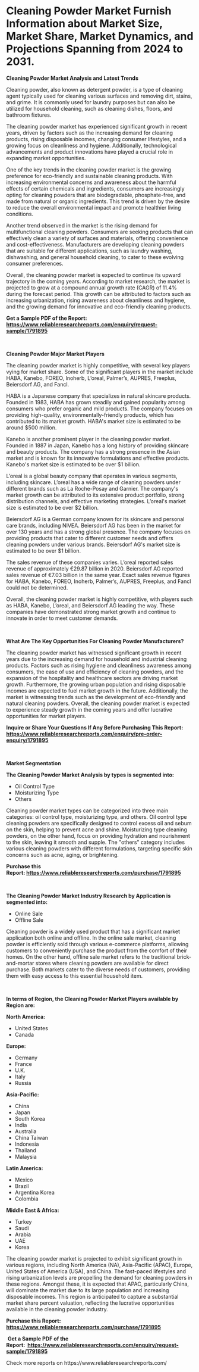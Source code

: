 <p><h1>Cleaning Powder Market Furnish Information about Market Size, Market Share, Market Dynamics, and Projections Spanning from 2024 to 2031.</h1></p><p><strong>Cleaning Powder Market Analysis and Latest Trends</strong></p>
<p><p>Cleaning powder, also known as detergent powder, is a type of cleaning agent typically used for cleaning various surfaces and removing dirt, stains, and grime. It is commonly used for laundry purposes but can also be utilized for household cleaning, such as cleaning dishes, floors, and bathroom fixtures.</p><p>The cleaning powder market has experienced significant growth in recent years, driven by factors such as the increasing demand for cleaning products, rising disposable incomes, changing consumer lifestyles, and a growing focus on cleanliness and hygiene. Additionally, technological advancements and product innovations have played a crucial role in expanding market opportunities.</p><p>One of the key trends in the cleaning powder market is the growing preference for eco-friendly and sustainable cleaning products. With increasing environmental concerns and awareness about the harmful effects of certain chemicals and ingredients, consumers are increasingly opting for cleaning powders that are biodegradable, phosphate-free, and made from natural or organic ingredients. This trend is driven by the desire to reduce the overall environmental impact and promote healthier living conditions.</p><p>Another trend observed in the market is the rising demand for multifunctional cleaning powders. Consumers are seeking products that can effectively clean a variety of surfaces and materials, offering convenience and cost-effectiveness. Manufacturers are developing cleaning powders that are suitable for different applications, such as laundry washing, dishwashing, and general household cleaning, to cater to these evolving consumer preferences.</p><p>Overall, the cleaning powder market is expected to continue its upward trajectory in the coming years. According to market research, the market is projected to grow at a compound annual growth rate (CAGR) of 11.4% during the forecast period. This growth can be attributed to factors such as increasing urbanization, rising awareness about cleanliness and hygiene, and the growing demand for innovative and eco-friendly cleaning products.</p></p>
<p><strong>Get a Sample PDF of the Report:&nbsp; <a href="https://www.reliableresearchreports.com/enquiry/request-sample/1791895">https://www.reliableresearchreports.com/enquiry/request-sample/1791895</a></strong></p>
<p>&nbsp;</p>
<p><strong>Cleaning Powder Major Market Players</strong></p>
<p><p>The cleaning powder market is highly competitive, with several key players vying for market share. Some of the significant players in the market include HABA, Kanebo, FOREO, Inoherb, L’oreal, Palmer’s, AUPRES, Freeplus, Beiersdorf AG, and Fancl. </p><p>HABA is a Japanese company that specializes in natural skincare products. Founded in 1983, HABA has grown steadily and gained popularity among consumers who prefer organic and mild products. The company focuses on providing high-quality, environmentally-friendly products, which has contributed to its market growth. HABA's market size is estimated to be around $500 million.</p><p>Kanebo is another prominent player in the cleaning powder market. Founded in 1887 in Japan, Kanebo has a long history of providing skincare and beauty products. The company has a strong presence in the Asian market and is known for its innovative formulations and effective products. Kanebo's market size is estimated to be over $1 billion.</p><p>L’oreal is a global beauty company that operates in various segments, including skincare. L’oreal has a wide range of cleaning powders under different brands such as La Roche-Posay and Garnier. The company's market growth can be attributed to its extensive product portfolio, strong distribution channels, and effective marketing strategies. L’oreal's market size is estimated to be over $2 billion.</p><p>Beiersdorf AG is a German company known for its skincare and personal care brands, including NIVEA. Beiersdorf AG has been in the market for over 130 years and has a strong global presence. The company focuses on providing products that cater to different customer needs and offers cleaning powders under various brands. Beiersdorf AG's market size is estimated to be over $1 billion.</p><p>The sales revenue of these companies varies. L’oreal reported sales revenue of approximately €29.87 billion in 2020. Beiersdorf AG reported sales revenue of €7.03 billion in the same year. Exact sales revenue figures for HABA, Kanebo, FOREO, Inoherb, Palmer’s, AUPRES, Freeplus, and Fancl could not be determined.</p><p>Overall, the cleaning powder market is highly competitive, with players such as HABA, Kanebo, L’oreal, and Beiersdorf AG leading the way. These companies have demonstrated strong market growth and continue to innovate in order to meet customer demands.</p></p>
<p>&nbsp;</p>
<p><strong>What Are The Key Opportunities For Cleaning Powder Manufacturers?</strong></p>
<p><p>The cleaning powder market has witnessed significant growth in recent years due to the increasing demand for household and industrial cleaning products. Factors such as rising hygiene and cleanliness awareness among consumers, the ease of use and efficiency of cleaning powders, and the expansion of the hospitality and healthcare sectors are driving market growth. Furthermore, the growing urban population and rising disposable incomes are expected to fuel market growth in the future. Additionally, the market is witnessing trends such as the development of eco-friendly and natural cleaning powders. Overall, the cleaning powder market is expected to experience steady growth in the coming years and offer lucrative opportunities for market players.</p></p>
<p><strong>Inquire or Share Your Questions If Any Before Purchasing This Report: <a href="https://www.reliableresearchreports.com/enquiry/pre-order-enquiry/1791895">https://www.reliableresearchreports.com/enquiry/pre-order-enquiry/1791895</a></strong></p>
<p>&nbsp;</p>
<p><strong>Market Segmentation</strong></p>
<p><strong>The Cleaning Powder Market Analysis by types is segmented into:</strong></p>
<p><ul><li>Oil Control Type</li><li>Moisturizing Type</li><li>Others</li></ul></p>
<p><p>Cleaning powder market types can be categorized into three main categories: oil control type, moisturizing type, and others. Oil control type cleaning powders are specifically designed to control excess oil and sebum on the skin, helping to prevent acne and shine. Moisturizing type cleaning powders, on the other hand, focus on providing hydration and nourishment to the skin, leaving it smooth and supple. The "others" category includes various cleaning powders with different formulations, targeting specific skin concerns such as acne, aging, or brightening.</p></p>
<p><strong>Purchase this Report:&nbsp;<a href="https://www.reliableresearchreports.com/purchase/1791895">https://www.reliableresearchreports.com/purchase/1791895</a></strong></p>
<p>&nbsp;</p>
<p><strong>The Cleaning Powder Market Industry Research by Application is segmented into:</strong></p>
<p><ul><li>Online Sale</li><li>Offline Sale</li></ul></p>
<p><p>Cleaning powder is a widely used product that has a significant market application both online and offline. In the online sale market, cleaning powder is efficiently sold through various e-commerce platforms, allowing customers to conveniently purchase the product from the comfort of their homes. On the other hand, offline sale market refers to the traditional brick-and-mortar stores where cleaning powders are available for direct purchase. Both markets cater to the diverse needs of customers, providing them with easy access to this essential household item.</p></p>
<p>&nbsp;</p>
<p><strong>In terms of Region, the Cleaning Powder Market Players available by Region are:</strong></p>
<p>
    <p> <strong> North America: </strong>
        <ul>
            <li>United States</li>
            <li>Canada</li>
        </ul>
        </p> 
    <p> <strong> Europe: </strong>
        <ul>
            <li>Germany</li>
            <li>France</li>
            <li>U.K.</li>
            <li>Italy</li>
            <li>Russia</li>
        </ul>
        </p> 
    <p> <strong> Asia-Pacific: </strong>
        <ul>
            <li>China</li>
            <li>Japan</li>
            <li>South Korea</li>
            <li>India</li>
            <li>Australia</li>
            <li>China Taiwan</li>
            <li>Indonesia</li>
            <li>Thailand</li>
            <li>Malaysia</li>
        </ul>
        </p> 
    <p> <strong> Latin America: </strong>
        <ul>
            <li>Mexico</li>
            <li>Brazil</li>
            <li>Argentina Korea</li>
            <li>Colombia</li>
        </ul>
        </p> 
    <p> <strong> Middle East & Africa: </strong>
        <ul>
            <li>Turkey</li>
            <li>Saudi</li>
            <li>Arabia</li>
            <li>UAE</li>
            <li>Korea</li>
        </ul>
    </p>
    </p>
<p><p>The cleaning powder market is projected to exhibit significant growth in various regions, including North America (NA), Asia-Pacific (APAC), Europe, United States of America (USA), and China. The fast-paced lifestyles and rising urbanization levels are propelling the demand for cleaning powders in these regions. Amongst these, it is expected that APAC, particularly China, will dominate the market due to its large population and increasing disposable incomes. This region is anticipated to capture a substantial market share percent valuation, reflecting the lucrative opportunities available in the cleaning powder industry.</p></p>
<p><strong>Purchase this Report: <a href="https://www.reliableresearchreports.com/purchase/1791895">https://www.reliableresearchreports.com/purchase/1791895</a></strong></p>
<p>&nbsp;<strong>Get a Sample PDF of the Report:&nbsp;&nbsp;<a href="https://www.reliableresearchreports.com/enquiry/request-sample/1791895">https://www.reliableresearchreports.com/enquiry/request-sample/1791895</a></strong></p>
<p><strong></strong></p>
<p>Check more reports on https://www.reliableresearchreports.com/</p>